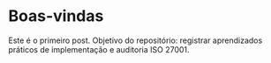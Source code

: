 # Boas-vindas
Este é o primeiro post. Objetivo do repositório: registrar aprendizados práticos de implementação e auditoria ISO 27001.
